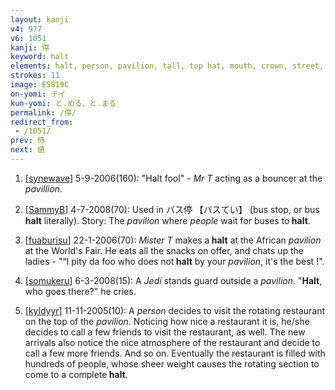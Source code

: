 ```yaml
---
layout: kanji
v4: 977
v6: 1051
kanji: 停
keyword: halt
elements: halt, person, pavilion, tall, top hat, mouth, crown, street, nail, spike
strokes: 11
image: E5819C
on-yomi: テイ
kun-yomi: と.める、と.まる
permalink: /停/
redirect_from:
 - /1051/
prev: 侍
next: 値
---
```


1) [<a href="http://kanji.koohii.com/profile/synewave">synewave</a>] 5-9-2006(160): &quot;Halt fool&quot; - <em>Mr T</em> acting as a bouncer at the <em>pavillion</em>.

2) [<a href="http://kanji.koohii.com/profile/SammyB">SammyB</a>] 4-7-2008(70): Used in バス停 【バスてい】 (bus stop, or bus <strong>halt</strong> literally). Story: The <em>pavilion</em> where <em>people</em> wait for buses to<strong> halt</strong>.

3) [<a href="http://kanji.koohii.com/profile/fuaburisu">fuaburisu</a>] 22-1-2006(70): <em>Mister T</em> makes a<strong> halt</strong> at the African <em>pavilion</em> at the World&#039;s Fair. He eats all the snacks on offer, and chats up the ladies - &quot;“I pity da foo who does not<strong> halt</strong> by your <em>pavilion</em>, it&#039;s the best !&quot;.

4) [<a href="http://kanji.koohii.com/profile/somukeru">somukeru</a>] 6-3-2008(15): A <em>Jedi</em> stands guard outside a <em>pavilion</em>. &quot;<strong>Halt</strong>, who goes there?&quot; he cries.

5) [<a href="http://kanji.koohii.com/profile/kyldyyr">kyldyyr</a>] 11-11-2005(10): A <em>person</em> decides to visit the rotating restaurant on the top of the <em>pavilion</em>. Noticing how nice a restaurant it is, he/she decides to call a few friends to visit the restaurant, as well. The new arrivals also notice the nice atmosphere of the restaurant and decide to call a few more friends. And so on. Eventually the restaurant is filled with hundreds of people, whose sheer weight causes the rotating section to come to a complete<strong> halt</strong>.

